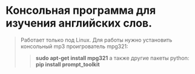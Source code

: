 # Консольная программа для изучения английских слов.
>Работает только под Linux.
>Для работы нужно установить консольный mp3 проигрователь mpg321:
>>**sudo apt-get install mpg321**
>а также другие пакеты python:
>>**pip install prompt_toolkit**
